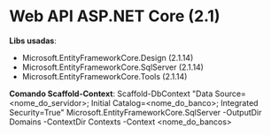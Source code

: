 # Web API ASP.NET Core (2.1)

**Libs usadas**:
- Microsoft.EntityFrameworkCore.Design (2.1.14)
- Microsoft.EntityFrameworkCore.SqlServer (2.1.14)
- Microsoft.EntityFrameworkCore.Tools (2.1.14)

**Comando Scaffold-Context**:
Scaffold-DbContext "Data Source=<nome_do_servidor>; Initial Catalog=<nome_do_banco>; Integrated Security=True" 
Microsoft.EntityFrameworkCore.SqlServer -OutputDir Domains -ContextDir Contexts -Context <nome_do_bancos>
